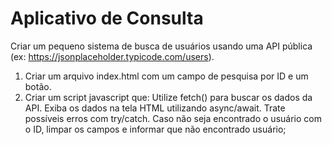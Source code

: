 # Aplicativo de Consulta

Criar um pequeno sistema de busca de usuários usando uma API pública (ex: https://jsonplaceholder.typicode.com/users).


1. Criar um arquivo index.html com um campo de pesquisa por ID e um botão.
2. Criar um script javascript que:
Utilize fetch() para buscar os dados da API.
Exiba os dados na tela HTML utilizando async/await.
Trate possíveis erros com try/catch.
Caso não seja encontrado o usuário com o ID, limpar os campos e informar que não encontrado usuário;
